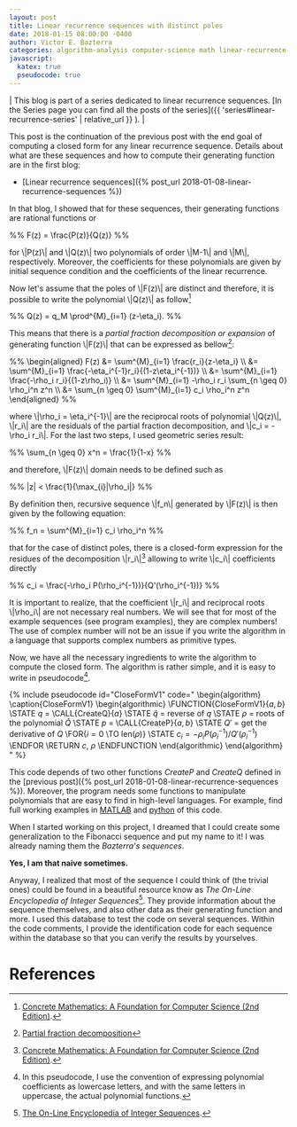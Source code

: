 ```yaml
---
layout: post
title: Linear recurrence sequences with distinct poles
date: 2018-01-15 08:00:00 -0400
author: Victor E. Bazterra
categories: algorithm-analysis computer-science math linear-recurrence-series
javascript:
  katex: true
  pseudocode: true
---
```


| This blog is part of a series dedicated to linear recurrence sequences. [In the Series page you can find all the posts of the series]({{ 'series#linear-recurrence-series' | relative_url }} ). |

This post is the continuation of the previous post with the end goal of computing a closed form for any linear recurrence sequence. Details about what are these sequences and how to compute their generating function are in the first blog:

* [Linear recurrence sequences]({% post_url 2018-01-08-linear-recurrence-sequences %})

In that blog, I showed that for these sequences, their generating functions are rational functions or

<p>%%
F(z) = \frac{P(z)}{Q(z)}
%%</p>

for \\|P(z)\\| and \\|Q(z)\\| two polynomials of order \\|M-1\\| and \\|M\\|, respectively. Moreover, the coefficients for these polynomials are given by initial sequence condition and the coefficients of the linear recurrence.

Now let's assume that the poles of \\|F(z)\\| are distinct and therefore, it is possible to write the polynomial \\|Q(z)\\| as follow[^1]

<p>%%
Q(z) = q_M \prod^{M}_{i=1} (z-\eta_i).
%%</p>

This means that there is a *partial fraction decomposition or expansion* of generating function \\|F(z)\\| that can be expressed as bellow[^2]:

<p>%%
\begin{aligned}
F(z) &= \sum^{M}_{i=1} \frac{r_i}{z-\eta_i} \\
     &= \sum^{M}_{i=1} \frac{-\eta_i^{-1}r_i}{(1-z\eta_i^{-1})} \\
     &= \sum^{M}_{i=1} \frac{-\rho_i r_i}{(1-z\rho_i)} \\
     &= \sum^{M}_{i=1} -\rho_i r_i \sum_{n \geq 0} \rho_i^n z^n \\
     &= \sum_{n \geq 0} \sum^{M}_{i=1} c_i \rho_i^n z^n
\end{aligned}
%%</p>

where \\|\rho_i = \eta_i^{-1}\\| are the reciprocal roots of polynomial \\|Q(z)\\|, \\|r_i\\| are the residuals of the partial fraction decomposition, and \\|c_i = -\rho_i r_i\\|. For the last two steps, I used geometric series result:

<p>%%
\sum_{n \geq 0} x^n = \frac{1}{1-x}
%%</p>

and therefore, \\|F(z)\\| domain needs to be defined such as

<p>%%
|z| < \frac{1}{\max_{i}|\rho_i|}
%%</p>

By definition then, recursive sequence \\|f_n\\| generated by \\|F(z)\\| is then given by the following equation:

<p>%%
f_n = \sum^{M}_{i=1} c_i \rho_i^n
%%</p>

that for the case of distinct poles, there is a closed-form expression for the residues of the decomposition \\|r_i\\|[^1] allowing to write \\|c_i\\| coefficients directly

<p>%%
c_i = \frac{-\rho_i P(\rho_i^{-1})}{Q'(\rho_i^{-1})}
%%</p>

It is important to realize, that the coefficient \\|r_i\\| and reciprocal roots \\|\rho_i\\| are not necessary real numbers. We will see that for most of the example sequences (see program examples), they are complex numbers! The use of complex number will not be an issue if you write the algorithm in a language that supports complex numbers as primitive types.

Now, we have all the necessary ingredients to write the algorithm to compute the closed form. The algorithm is rather simple, and it is easy to write in pseudocode[^3].

{% include pseudocode id="CloseFormV1" code="
\begin{algorithm}
\caption{CloseFormV1}
\begin{algorithmic}
\FUNCTION{CloseFormV1}{$a,b$}
    \STATE $q$ = \CALL{CreateQ}{$a$}
    \STATE $\hat{q}$ = reverse of $q$
    \STATE $\rho$ = roots of the polynomial $\hat{Q}$
    \STATE $p$ = \CALL{CreateP}{$a,b$}
    \STATE $Q'$ = get the derivative of $Q$
    \FOR{$i = 0$ \TO len($\rho$)}
        \STATE $c_i = -\rho_i P(\rho^{-1}_i)/Q'(\rho^{-1}_i)$
    \ENDFOR
    \RETURN $c$, $\rho$
\ENDFUNCTION
\end{algorithmic}
\end{algorithm}
" %}

This code depends of two other functions *CreateP* and *CreateQ* defined in the [previous post]({% post_url 2018-01-08-linear-recurrence-sequences %}). Moreover, the program needs some functions to manipulate polynomials that are easy to find in high-level languages. For example, find full working examples in [MATLAB](https://github.com/baites/examples/blob/master/algorithms/matlab/DistinctPolesLinearRecurrenceCloseForm.m) and [python](https://github.com/baites/examples/blob/master/algorithms/python/DistinctPolesLinearRecurrenceCloseForm.py) of this code.

When I started working on this project, I dreamed that I could create some generalization to the Fibonacci sequence and put my name to it! I was already naming them the *Bazterra's sequences*.

**Yes, I am that naive sometimes.**

Anyway, I realized that most of the sequence I could think of (the trivial ones) could be found in a beautiful resource know as *The On-Line Encyclopedia of Integer Sequences*[^4]. They provide information about the sequence themselves, and also other data as their generating function and more. I used this database to test the code on several sequences. Within the code comments, I provide the identification code for each sequence within the database so that you can verify the results by yourselves.

# References

[^1]: [Concrete Mathematics: A Foundation for Computer Science (2nd Edition)](https://www.amazon.com/Concrete-Mathematics-Foundation-Computer-Science/dp/0201558025).

[^2]: [Partial fraction decomposition](https://en.wikipedia.org/wiki/Partial_fraction_decomposition)

[^3]: In this pseudocode, I use the convention of expressing polynomial coefficients as lowercase letters, and with the same letters in uppercase, the actual polynomial functions.

[^4]: [The On-Line Encyclopedia of Integer Sequences](https://oeis.org/).
